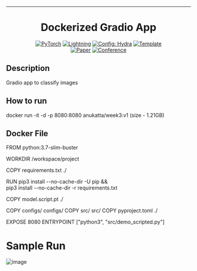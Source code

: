 ______________________________________________________________________

<div align="center">

# Dockerized Gradio App

<a href="https://pytorch.org/get-started/locally/"><img alt="PyTorch" src="https://img.shields.io/badge/PyTorch-ee4c2c?logo=pytorch&logoColor=white"></a>
<a href="https://pytorchlightning.ai/"><img alt="Lightning" src="https://img.shields.io/badge/-Lightning-792ee5?logo=pytorchlightning&logoColor=white"></a>
<a href="https://hydra.cc/"><img alt="Config: Hydra" src="https://img.shields.io/badge/Config-Hydra-89b8cd"></a>
<a href="https://github.com/ashleve/lightning-hydra-template"><img alt="Template" src="https://img.shields.io/badge/-Lightning--Hydra--Template-017F2F?style=flat&logo=github&labelColor=gray"></a><br>
[![Paper](http://img.shields.io/badge/paper-arxiv.1001.2234-B31B1B.svg)](https://www.nature.com/articles/nature14539)
[![Conference](http://img.shields.io/badge/AnyConference-year-4b44ce.svg)](https://papers.nips.cc/paper/2020)

</div>

## Description

Gradio app to classify images

## How to run

docker run -it -d -p 8080:8080  anukatta/week3:v1  (size - 1.21GB)

## Docker File

FROM python:3.7-slim-buster

WORKDIR /workspace/project

COPY requirements.txt ./

RUN pip3 install --no-cache-dir -U pip && \
    pip3 install --no-cache-dir -r requirements.txt

COPY model.script.pt ./

COPY configs/ configs/
COPY src/ src/
COPY pyproject.toml ./


EXPOSE 8080
ENTRYPOINT ["python3", "src/demo_scripted.py"]

# Sample Run
![image](https://user-images.githubusercontent.com/65823721/196034603-c4931fdd-5767-4855-8c08-e84c30cf0e0a.png)
